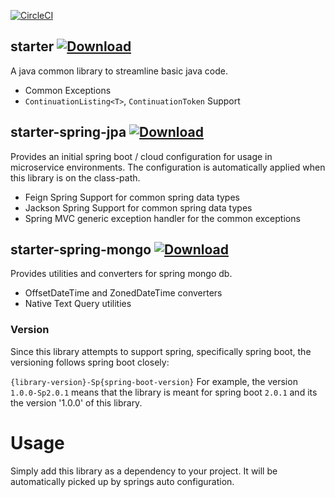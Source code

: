 [![CircleCI](https://circleci.com/gh/ElderByte-/java-starter.svg?style=svg)](https://circleci.com/gh/ElderByte-/java-starter)


## starter  [![Download](https://api.bintray.com/packages/elderbyte/maven/starter/images/download.svg) ](https://bintray.com/elderbyte/maven/starter/_latestVersion)

A java common library to streamline basic java code.

* Common Exceptions
* `ContinuationListing<T>`, `ContinuationToken` Support


## starter-spring-jpa  [![Download](https://api.bintray.com/packages/elderbyte/maven/starter-spring-jpa/images/download.svg) ](https://bintray.com/elderbyte/maven/starter-spring-jpa/_latestVersion)

Provides an initial spring boot / cloud configuration for usage in microservice environments. The configuration is automatically applied when this library is on the class-path.

* Feign Spring Support for common spring data types
* Jackson Spring Support for common spring data types
* Spring MVC generic exception handler for the common exceptions

## starter-spring-mongo  [![Download](https://api.bintray.com/packages/elderbyte/maven/starter-spring-mongo/images/download.svg) ](https://bintray.com/elderbyte/maven/starter-spring-mongo/_latestVersion)

Provides utilities and converters for spring mongo db.

* OffsetDateTime and ZonedDateTime converters
* Native Text Query utilities

### Version

Since this library attempts to support spring, specifically spring boot, the versioning follows spring boot closely:

`{library-version}-Sp{spring-boot-version}`
For example, the version `1.0.0-Sp2.0.1` means that the library is meant for spring boot `2.0.1` and its the version '1.0.0' of this library.

# Usage

Simply add this library as a dependency to your project. It will be automatically picked up by springs auto configuration.


